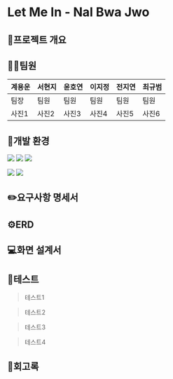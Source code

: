 # Let Me In - Nal Bwa Jwo





## 📜프로젝트 개요

## 👨‍💻팀원
|계용운|서현지|윤호연|이지정|전지연|최규범|
|---|---|---|---|---|---|
|팀장|팀원|팀원|팀원|팀원|팀원|
|사진1|사진2|사진3|사진4|사진5|사진6|


## 🔧개발 환경
<img src="https://img.shields.io/badge/html5-E34F26?style=for-the-badge&logo=html5&logoColor=white"> <img src="https://img.shields.io/badge/css-1572B6?style=for-the-badge&logo=css3&logoColor=white"> <img src="https://img.shields.io/badge/javascript-F7DF1E?style=for-the-badge&logo=javascript&logoColor=black"> 

<img src="https://img.shields.io/badge/vue.js-4FC08D?style=for-the-badge&logo=vue.js&logoColor=white"> <img src="https://img.shields.io/badge/bootstrap-7952B3?style=for-the-badge&logo=bootstrap&logoColor=white">

## ✏️요구사항 명세서 

## ⚙️ERD

## 💻화면 설계서 



## 📌테스트 
> 테스트1

> 테스트2

> 테스트3

> 테스트4




## 💬회고록
